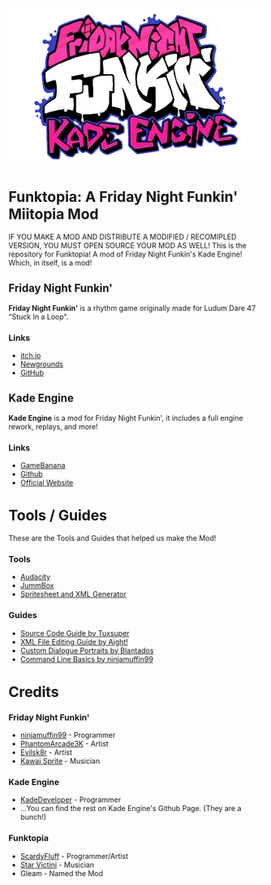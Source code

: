 ![Kade Engine logo](assets/preload/images/KadeEngineLogo.png)

# Funktopia: A Friday Night Funkin' Miitopia Mod
IF YOU MAKE A MOD AND DISTRIBUTE A MODIFIED / RECOMIPLED VERSION, YOU MUST OPEN SOURCE YOUR MOD AS WELL!
This is the repository for Funktopia! A mod of Friday Night Funkin's Kade Engine! Which, in itself, is a mod!

## Friday Night Funkin'
**Friday Night Funkin'** is a rhythm game originally made for Ludum Dare 47 "Stuck In a Loop".

### Links
 - [itch.io](https://ninja-muffin24.itch.io/funkin)
 - [Newgrounds](https://www.newgrounds.com/portal/view/770371)
 - [GitHub](https://github.com/ninjamuffin99/Funkin)

## Kade Engine
**Kade Engine** is a mod for Friday Night Funkin', it includes a full engine rework, replays, and more!

### Links
 - [GameBanana](https://gamebanana.com/gamefiles/16761)
 - [Github](https://github.com/KadeDev/Kade-Engine)
 - [Official Website](https://KadeDev.github.io/Kade-Engine/)


# Tools / Guides
These are the Tools and Guides that helped us make the Mod!

### Tools
 - [Audacity](https://www.audacityteam.org/)
 - [JummBox](https://jummbus.bitbucket.io/)
 - [Spritesheet and XML Generator](https://gamebanana.com/tools/7136)

### Guides
 - [Source Code Guide by Tuxsuper](https://gamebanana.com/tuts/13798)
 - [XML File Editing Guide by Aight!](https://gamebanana.com/tuts/13850)
 - [Custom Dialogue Portraits by Blantados](https://gamebanana.com/tuts/13876)
 - [Command Line Basics by ninjamuffin99](https://ninjamuffin99.newgrounds.com/news/post/1090480)

# Credits
### Friday Night Funkin'
 - [ninjamuffin99](https://twitter.com/ninja_muffin99) - Programmer
 - [PhantomArcade3K](https://twitter.com/phantomarcade3k) - Artist
 - [Evilsk8r](https://twitter.com/evilsk8r) - Artist
 - [Kawai Sprite](https://twitter.com/kawaisprite) - Musician

### Kade Engine
 - [KadeDeveloper](https://twitter.com/KadeDeveloper) - Programmer
 - ...You can find the rest on Kade Engine's Github Page. (They are a bunch!)

### Funktopia
 - [ScardyFluff]() - Programmer/Artist
 - [Star Victini](https://www.youtube.com/channel/UCllDwoyq-qD0Gi8xnysciBw) - Musician
 - Gleam - Named the Mod
